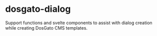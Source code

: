 # dosgato-dialog
Support functions and svelte components to assist with dialog creation while creating DosGato CMS templates.
